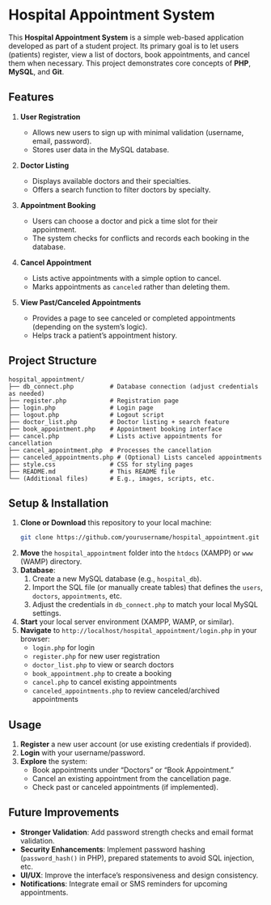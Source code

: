 # Hospital Appointment System
This **Hospital Appointment System** is a simple web-based application developed as part of a student project. Its primary goal is to let users (patients) register, view a list of doctors, book appointments, and cancel them when necessary. This project demonstrates core concepts of **PHP**, **MySQL**, and **Git**.

## Features
1. **User Registration**  
   - Allows new users to sign up with minimal validation (username, email, password).
   - Stores user data in the MySQL database.

2. **Doctor Listing**  
   - Displays available doctors and their specialties.
   - Offers a search function to filter doctors by specialty.

3. **Appointment Booking**  
   - Users can choose a doctor and pick a time slot for their appointment.
   - The system checks for conflicts and records each booking in the database.

4. **Cancel Appointment**  
   - Lists active appointments with a simple option to cancel.
   - Marks appointments as `canceled` rather than deleting them.

5. **View Past/Canceled Appointments**  
   - Provides a page to see canceled or completed appointments (depending on the system’s logic).
   - Helps track a patient’s appointment history.

## Project Structure

```
hospital_appointment/
├── db_connect.php          # Database connection (adjust credentials as needed)
├── register.php            # Registration page
├── login.php               # Login page
├── logout.php              # Logout script
├── doctor_list.php         # Doctor listing + search feature
├── book_appointment.php    # Appointment booking interface
├── cancel.php              # Lists active appointments for cancellation
├── cancel_appointment.php  # Processes the cancellation
├── canceled_appointments.php # (Optional) Lists canceled appointments
├── style.css               # CSS for styling pages
├── README.md               # This README file
└── (Additional files)      # E.g., images, scripts, etc.
```

## Setup & Installation
1. **Clone or Download** this repository to your local machine:
   ```bash
   git clone https://github.com/yourusername/hospital_appointment.git
   ```
2. **Move** the `hospital_appointment` folder into the `htdocs` (XAMPP) or `www` (WAMP) directory.
3. **Database**:
   1. Create a new MySQL database (e.g., `hospital_db`).
   2. Import the SQL file (or manually create tables) that defines the `users`, `doctors`, `appointments`, etc.
   3. Adjust the credentials in `db_connect.php` to match your local MySQL settings.
4. **Start** your local server environment (XAMPP, WAMP, or similar).
5. **Navigate** to `http://localhost/hospital_appointment/login.php` in your browser:
   - `login.php` for login
   - `register.php` for new user registration
   - `doctor_list.php` to view or search doctors
   - `book_appointment.php` to create a booking
   - `cancel.php` to cancel existing appointments
   - `canceled_appointments.php` to review canceled/archived appointments

## Usage
1. **Register** a new user account (or use existing credentials if provided).
2. **Login** with your username/password.
3. **Explore** the system:
   - Book appointments under “Doctors” or “Book Appointment.”
   - Cancel an existing appointment from the cancellation page.
   - Check past or canceled appointments (if implemented).

## Future Improvements
- **Stronger Validation**: Add password strength checks and email format validation.
- **Security Enhancements**: Implement password hashing (`password_hash()` in PHP), prepared statements to avoid SQL injection, etc.
- **UI/UX**: Improve the interface’s responsiveness and design consistency.
- **Notifications**: Integrate email or SMS reminders for upcoming appointments.
